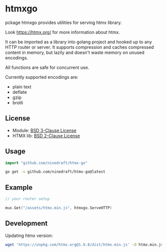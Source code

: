 # htmxgo

pckage htmxgo provides utilities for serving htmx library.

Look https://htmx.org/ for more information about htmx.

It can be imported as a library into golang project and hooked up to any HTTP router or server. It supports compression and caches compressed content in memory, but lazily and doesn't waste memory on unused encodings.

All functions are safe for concurrent use.

Currently supported encodings are: 
- plain text 
- deflate 
- gzip 
- brotli

## License

- Module: [BSD 3-Clause License](LICENSE)
- HTMX lib: [BSD 2-Clause License](LICENSE-htmx)

## Usage

```go
import "github.com/ninedraft/htmx-go"
```

```sh
go get -v github.com/ninedraft/htmx-go@latest
```

## Example

```go
// your router setup

mux.Get("/assets/htmx.min.js", htmxgo.ServeHTTP)
```

## Development

Updating htmx version:

```sh
wget 'https://unpkg.com/htmx.org@1.9.8/dist/htmx.min.js' -O htmx.min.js
```
